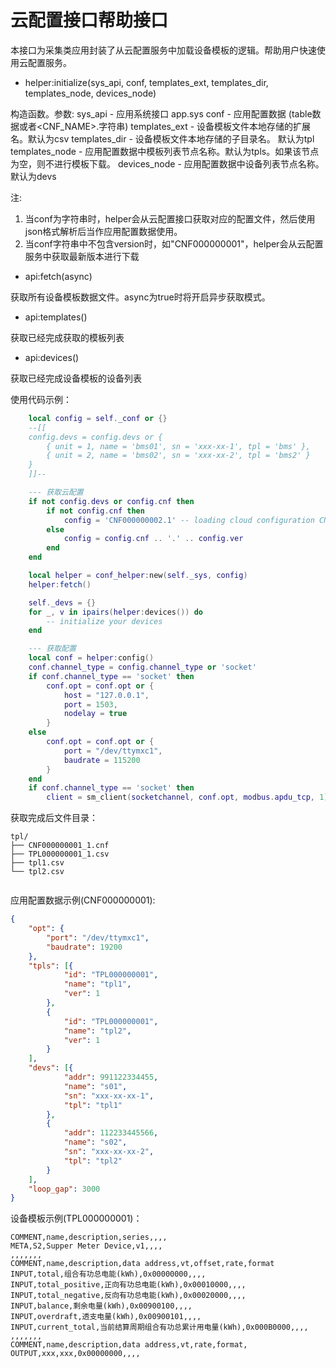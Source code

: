 # 云配置接口帮助接口

本接口为采集类应用封装了从云配置服务中加载设备模板的逻辑。帮助用户快速使用云配置服务。

* helper:initialize\(sys\_api, conf, templates\_ext, templates\_dir, templates\_node, devices\_node\)

构造函数。参数:
sys\_api - 应用系统接口 app.sys
conf - 应用配置数据 (table数据或者<CNF_NAME>.<VERSION>字符串)
templates\_ext - 设备模板文件本地存储的扩展名。默认为csv
templates\_dir - 设备模板文件本地存储的子目录名。 默认为tpl
templates\_node - 应用配置数据中模板列表节点名称。默认为tpls。如果该节点为空，则不进行模板下载。
devices\_node - 应用配置数据中设备列表节点名称。默认为devs

注:
1. 当conf为字符串时，helper会从云配置接口获取对应的配置文件，然后使用json格式解析后当作应用配置数据使用。
2. 当conf字符串中不包含version时，如"CNF000000001"，helper会从云配置服务中获取最新版本进行下载

* api:fetch\(async\)

获取所有设备模板数据文件。async为true时将开启异步获取模式。

* api:templates\(\)

获取已经完成获取的模板列表

* api:devices\(\)

获取已经完成设备模板的设备列表

使用代码示例：
``` lua
	local config = self._conf or {}
	--[[
	config.devs = config.devs or {
		{ unit = 1, name = 'bms01', sn = 'xxx-xx-1', tpl = 'bms' },
		{ unit = 2, name = 'bms02', sn = 'xxx-xx-2', tpl = 'bms2' }
	}
	]]--

	--- 获取云配置
	if not config.devs or config.cnf then
		if not config.cnf then
			config = 'CNF000000002.1' -- loading cloud configuration CNF000000002 version 1
		else
			config = config.cnf .. '.' .. config.ver
		end
	end

	local helper = conf_helper:new(self._sys, config)
	helper:fetch()

	self._devs = {}
	for _, v in ipairs(helper:devices()) do
		-- initialize your devices
	end

	--- 获取配置
	local conf = helper:config()
	conf.channel_type = config.channel_type or 'socket'
	if conf.channel_type == 'socket' then
		conf.opt = conf.opt or {
			host = "127.0.0.1",
			port = 1503,
			nodelay = true
		}
	else
		conf.opt = conf.opt or {
			port = "/dev/ttymxc1",
			baudrate = 115200
		}
	end
	if conf.channel_type == 'socket' then
		client = sm_client(socketchannel, conf.opt, modbus.apdu_tcp, 1)
```

获取完成后文件目录：
```
tpl/
├── CNF000000001_1.cnf
├── TPL000000001_1.csv
├── tpl1.csv
└── tpl2.csv
 
```

应用配置数据示例\(CNF000000001\):
``` json
{
	"opt": {
		"port": "/dev/ttymxc1",
		"baudrate": 19200
	},
	"tpls": [{
			"id": "TPL000000001",
			"name": "tpl1",
			"ver": 1
		},
		{
			"id": "TPL000000001",
			"name": "tpl2",
			"ver": 1
		}
	],
	"devs": [{
			"addr": 991122334455,
			"name": "s01",
			"sn": "xxx-xx-xx-1",
			"tpl": "tpl1"
		},
		{
			"addr": 112233445566,
			"name": "s02",
			"sn": "xxx-xx-xx-2",
			"tpl": "tpl2"
		}
	],
	"loop_gap": 3000
}
```

设备模板示例\(TPL000000001\)：
``` csv
COMMENT,name,description,series,,,,
META,S2,Supper Meter Device,v1,,,,
,,,,,,,
COMMENT,name,description,data address,vt,offset,rate,format
INPUT,total,组合有功总电能(kWh),0x00000000,,,,
INPUT,total_positive,正向有功总电能(kWh),0x00010000,,,,
INPUT,total_negative,反向有功总电能(kWh),0x00020000,,,,
INPUT,balance,剩余电量(kWh),0x00900100,,,,
INPUT,overdraft,透支电量(kWh),0x00900101,,,,
INPUT,current_total,当前结算周期组合有功总累计用电量(kWh),0x000B0000,,,,
,,,,,,,
COMMENT,name,description,data address,vt,rate,format,
OUTPUT,xxx,xxx,0x00000000,,,,
```



